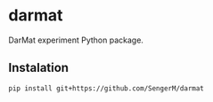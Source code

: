 # darmat

DarMat experiment Python package.

## Instalation

```
pip install git+https://github.com/SengerM/darmat
```
